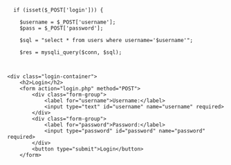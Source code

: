 <!DOCTYPE html>
<html lang="en">
<head>
    <meta charset="UTF-8">
    <meta name="viewport" content="width=device-width, initial-scale=1.0">
    <link href="https://cdnjs.cloudflare.com/ajax/libs/font-awesome/7.0.0/css/all.min.css" rel="stylesheet">
    <link rel="stylesheet" href="styles.css">
    <title>Login PAGE</title>
</head>
<body>
         <?php
      include "login_page.php";

      if (isset($_POST['login'])) {

        $username = $_POST['username'];
        $pass = $_POST['password'];

        $sql = "select * from users where username='$username'";

        $res = mysqli_query($conn, $sql);

        

    <div class="login-container">
        <h2>Login</h2>
        <form action="login.php" method="POST">
            <div class="form-group">
                <label for="username">Username:</label>
                <input type="text" id="username" name="username" required>
            </div>
            <div class="form-group">
                <label for="password">Password:</label>
                <input type="password" id="password" name="password" required>
            </div>
            <button type="submit">Login</button>
        </form>
    
</body>
</html>
